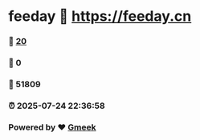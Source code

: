 # feeday :link: https://feeday.cn 
### :page_facing_up: [20](https://feeday.cn/tag.html) 
### :speech_balloon: 0 
### :hibiscus: 51809 
### :alarm_clock: 2025-07-24 22:36:58 
### Powered by :heart: [Gmeek](https://github.com/Meekdai/Gmeek)
